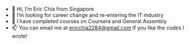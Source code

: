- 👋 Hi, I’m Eric Chia from Singapore
- 👀 I’m looking for career change and re-entering the IT industry
- 🌱 I have completed courses on Coursera and General Assembly
- 📫 You can email me at ericchia2284@gmail.com if you like the codes I wrote!

<!---
molobok/molobok is a ✨ special ✨ repository because its `README.md` (this file) appears on your GitHub profile.
You can click the Preview link to take a look at your changes.
--->
